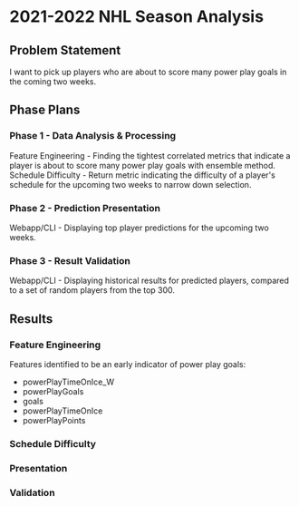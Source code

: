 # 2021-2022 NHL Season Analysis

## Problem Statement
I want to pick up players who are about to score many power play goals in the coming two weeks.

## Phase Plans
### Phase 1 - Data Analysis & Processing
Feature Engineering - Finding the tightest correlated metrics that indicate a player is about to score many power play goals with ensemble method.
Schedule Difficulty - Return metric indicating the difficulty of a player's schedule for the upcoming two weeks to narrow down selection.

### Phase 2 - Prediction Presentation
Webapp/CLI - Displaying top player predictions for the upcoming two weeks.

### Phase 3 - Result Validation
Webapp/CLI - Displaying historical results for predicted players, compared to a set of random players from the top 300.


## Results
### Feature Engineering
Features identified to be an early indicator of power play goals:
- powerPlayTimeOnIce_W
- powerPlayGoals
- goals
- powerPlayTimeOnIce
- powerPlayPoints

### Schedule Difficulty
### Presentation
### Validation